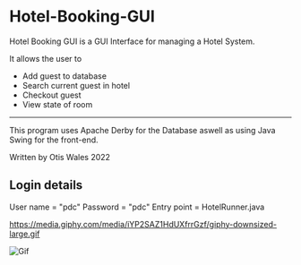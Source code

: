 # Hotel-Booking-GUI

Hotel Booking GUI is a GUI Interface for managing a Hotel System.

It allows the user to

+ Add guest to database
+ Search current guest in hotel
+ Checkout guest
+ View state of room

____________________


This program uses Apache Derby for the Database aswell as using Java Swing for the front-end.

Written by Otis Wales 2022

## Login details

User name = "pdc"
Password = "pdc"
Entry point = HotelRunner.java

https://media.giphy.com/media/iYP2SAZ1HdUXfrrGzf/giphy-downsized-large.gif

![Gif](https://media.giphy.com/media/iYP2SAZ1HdUXfrrGzf/giphy-downsized-large.gif)
